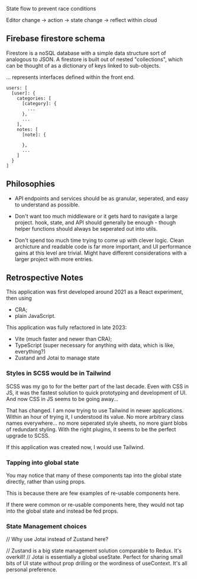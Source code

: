 

State flow to prevent race conditions

Editor change -> 
action -> 
state change -> 
reflect within cloud

## Firebase firestore schema

Firestore is a noSQL database with a simple data structure sort of analogous to JSON.
A firestore is built out of nested "collections", which can be thought of as a dictionary of keys linked to sub-objects.

... represents interfaces defined within the front end.

```
users: [
  [user]: {
    categories: [
      [category]: {
        ...
      },
      ...
    ],
    notes: [
      [note]: {

      },
      ...
    ]
  }
]

```

## Philosophies

- API endpoints and services should be as granular, seperated, and easy to understand as possible.

- Don't want too much middleware or it gets hard to navigate a large project. hook, state, and API should generally be enough - though helper functions should always be seperated out into utils.

- Don't spend too much time trying to come up with clever logic. Clean archicture and readable code is far more important, and UI performance gains at this level are trivial. Might have different considerations with a larger project with more entries.

## Retrospective Notes

This application was first developed around 2021 as a React experiment, then using 
- CRA;
- plain JavaScript.

This application was fully refactored in late 2023:
- Vite (much faster and newer than CRA);
- TypeScript (super necessary for anything with data, which is like, everything?)
- Zustand and Jotai to manage state

### Styles in SCSS would be in Tailwind

SCSS was my go to for the better part of the last decade. Even with CSS in JS, it was the fastest solution to quick prototyping and development of UI. And now CSS in JS seems to be going away...

That has changed. I am now trying to use Tailwind in newer applications. Within an hour of trying it, I understood its value. No more arbitrary class names everywhere... no more seperated style sheets, no more giant blobs of redundant styling. With the right plugins, it seems to be the perfect upgrade to SCSS.

If this application was created now, I would use Tailwind.

### Tapping into global state

You may notice that many of these components tap into the global state directly, rather than using props.

This is because there are few examples of re-usable components here.

If there were common or re-usable components here, they would not tap into the global state and instead be fed props.

### State Management choices

// Why use Jotai instead of Zustand here?

// Zustand is a big state management solution comparable to Redux. It's overkill!
// Jotai is essentially a global useState. Perfect for sharing small bits of UI state without prop drilling or the wordiness of useContext. It's all personal preference.